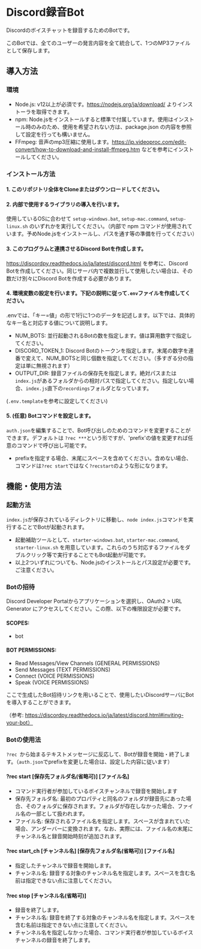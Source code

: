 # Discord録音Bot

Discordのボイスチャットを録音するためのBotです。

このBotでは、全てのユーザーの発言内容を全て統合して、1つのMP3ファイルとして保存します。

## 導入方法

### 環境

- Node.js: v12以上が必須です。https://nodejs.org/ja/download/ よりインストーラを取得できます。
- npm: Node.jsをインストールすると標準で付属しています。使用はインストール時のみのため、使用を希望されない方は、package.json の内容を参照して設定を行っても構いません。
- FFmpeg: 音声のmp3圧縮に使用します。https://jp.videoproc.com/edit-convert/how-to-download-and-install-ffmpeg.htm などを参考にインストールしてください。

### インストール方法

#### 1. このリポジトリ全体をCloneまたはダウンロードしてください。

#### 2. 内部で使用するライブラリの導入を行います。

使用しているOSに合わせて `setup-windows.bat`, `setup-mac.command`, `setup-linux.sh` のいずれかを実行してください。（内部で npm コマンドが使用されています。予めNode.jsをインストールし、パスを通す等の準備を行ってください）

#### 3. このプログラムと連携させるDiscord Botを作成します。

https://discordpy.readthedocs.io/ja/latest/discord.html を参考に、Discord Botを作成してください。同じサーバ内で複数並行して使用したい場合は、その数だけ別々にDiscord Botを作成する必要があります。

#### 4. 環境変数の設定を行います。下記の説明に従って`.env`ファイルを作成してください。

.envでは、「キー=値」の形で1行に1つのデータを記述します。以下では、具体的なキー名と対応する値について説明します。

- NUM_BOTS: 並行起動されるBotの数を指定します。値は算用数字で指定してください。
- DISCORD_TOKEN_1: Discord Botのトークンを指定します。末尾の数字を連番で変えて、NUM_BOTSと同じ個数を指定してください。（多すぎる分の指定は単に無視されます）
- OUTPUT_DIR: 録音ファイルの保存先を指定します。絶対パスまたは`index.js`があるフォルダからの相対パスで指定してください。指定しない場合、`index.js`直下の`recordings`フォルダとなっています。

(`.env.template`を参考に設定してください)

#### 5. (任意) Botコマンドを設定します。

`auth.json`を編集することで、Bot呼び出しのためのコマンドを変更することができます。デフォルトは `?rec ***`という形ですが、'prefix'の値を変更すれば任意のコマンドで呼び出し可能です。

- prefixを指定する場合、末尾にスペースを含めてください。含めない場合、コマンドは`?rec start`ではなく`?recstart`のような形になります。

## 機能・使用方法

### 起動方法

`index.js`が保存されているディレクトリに移動し、`node index.js`コマンドを実行することでBotが起動されます。
- 起動補助ツールとして、`starter-windows.bat`, `starter-mac.command`, `starter-linux.sh` を用意しています。これらのうち対応するファイルをダブルクリック等で実行することでもBot起動が可能です。
- 以上2ついずれについても、Node.jsのインストールとパス設定が必要です。ご注意ください。

### Botの招待

Discord Developer Portalからアプリケーションを選択し、OAuth2 > URL Generator にアクセスしてください。この際、以下の権限設定が必要です。
#### SCOPES:
 - bot

#### BOT PERMISSIONS:
 - Read Messages/View Channels (GENERAL PERMISSIONS)
 - Send Messages (TEXT PERMISSIONS)
 - Connect (VOICE PERMISSIONS)
 - Speak (VOICE PERMISSIONS)

ここで生成したBot招待リンクを用いることで、使用したいDiscordサーバにBotを導入することができます。

（参考: https://discordpy.readthedocs.io/ja/latest/discord.html#inviting-your-bot）

### Botの使用法

`?rec `から始まるテキストメッセージに反応して、Botが録音を開始・終了します。（`auth.json`でprefixを変更した場合は、設定した内容に従います）

#### ?rec start [保存先フォルダ名(省略可)] [ファイル名]
 - コマンド実行者が参加しているボイスチャンネルで録音を開始します
 - 保存先フォルダ名: 最初のプロパティと同名のフォルダが録音先にあった場合、そのフォルダに保存されます。フォルダが存在しなかった場合、ファイル名の一部として扱われます。
 - ファイル名: 保存されるファイル名を指定します。スペースが含まれていた場合、アンダーバーに変換されます。なお、実際には、ファイル名の末尾にチャンネル名と録音開始時刻が追加されます。

#### ?rec start_ch [チャンネル名] [保存先フォルダ名(省略可)] [ファイル名]
 - 指定したチャンネルで録音を開始します。
 - チャンネル名: 録音する対象のチャンネル名を指定します。スペースを含む名前は指定できない点に注意してください。

#### ?rec stop [チャンネル名(省略可)]
 - 録音を終了します。
 - チャンネル名: 録音を終了する対象のチャンネル名を指定します。スペースを含む名前は指定できない点に注意してください。
 - チャンネル名を指定しなかった場合、コマンド実行者が参加しているボイスチャンネルの録音を終了します。
